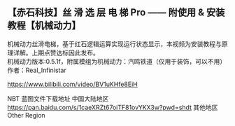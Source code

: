 ## 【赤石科技】丝 滑 选 层 电 梯 Pro —— 附使用 & 安装教程【机械动力】

机械动力丝滑电梯，基于红石逻辑运算实现运行状态显示，本视频为安装教程与原理详解。上期点赞达标因此发布。\
机械动力版本:0.5.1f，附属模组为机械动力：汽鸣铁道（仅用于装饰，可以不用）\
作者：Real_Infinistar

https://www.bilibili.com/video/BV1uKHfe8EiH

NBT 蓝图文件下载地址
中国大陆地区 https://pan.baidu.com/s/1caeXRZt67oiTF81ovYKX3w?pwd=shdt
其他地区 Other Region 
